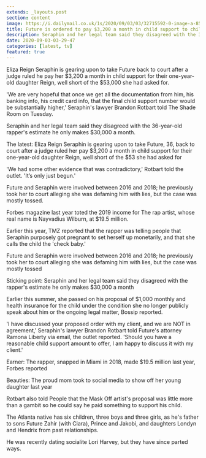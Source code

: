```yaml
---
extends: _layouts.post
section: content
image: https://i.dailymail.co.uk/1s/2020/09/03/03/32715592-0-image-a-85_1599098420810.jpg 
title: Future is ordered to pay $3,200 a month in child support to childs mother Eliza Reign Seraphin 
description: Seraphin and her legal team said they disagreed with the 36-year-old rappers estimate he only makes $30,000 a month. 
date: 2020-09-03-03-29-47 
categories: [latest, tv] 
featured: true 
--- 
```

Eliza Reign Seraphin is gearing upon to take Future back to court after a judge ruled he pay her $3,200 a month in child support for their one-year-old daughter Reign, well short of the $53,000 she had asked for.

'We are very hopeful that once we get all the documentation from him, his banking info, his credit card info, that the final child support number would be substantially higher,' Seraphin's lawyer Brandon Rotbart told The Shade Room on Tuesday.

Seraphin and her legal team said they disagreed with the 36-year-old rapper's estimate he only makes $30,000 a month.

The latest: Eliza Reign Seraphin is gearing upon to take Future, 36, back to court after a judge ruled her pay $3,200 a month in child support for their one-year-old daughter Reign, well short of the $53 she had asked for

'We had some other evidence that was contradictory,' Rotbart told the outlet. 'It’s only just begun.'

Future and Seraphin were involved between 2016 and 2018; he previously took her to court alleging she was defaming him with lies, but the case was mostly tossed.

Forbes magazine last year toted the 2019 income for The rap artist, whose real name is Nayvadius Wilburn, at $19.5 million.

Earlier this year, TMZ reported that the rapper was telling people that Seraphin purposely got pregnant to set herself up monetarily, and that she calls the child the 'check baby.'

Future and Seraphin were involved between 2016 and 2018; he previously took her to court alleging she was defaming him with lies, but the case was mostly tossed 

Sticking point: Seraphin and her legal team said they disagreed with the rapper's estimate he only makes $30,000 a month 

Earlier this summer, she passed on his proposal of $1,000 monthly and health insurance for the child under the condition she no longer publicly speak about him or the ongoing legal matter, Bossip reported.

'I have discussed your proposed order with my client, and we are NOT in agreement,' Seraphin's lawyer Brandon Rotbart told Future's attorney Ramona Liberty via email, the outlet reported. 'Should you have a reasonable child support amount to offer, I am happy to discuss it with my client.'

Earner: The rapper, snapped in Miami in 2018, made $19.5 million last year, Forbes reported

Beauties: The proud mom took to social media to show off her young daughter last year 

Rotbart also told People that the Mask Off artist's proposal was little more than a gambit so he could say he paid something to support his child.

The Atlanta native has six children, three boys and three girls, as he's father to sons Future Zahir (with Ciara), Prince and Jakobi, and daughters Londyn and Hendrix from past relationships.  

He was recently dating socialite Lori Harvey, but they have since parted ways.

